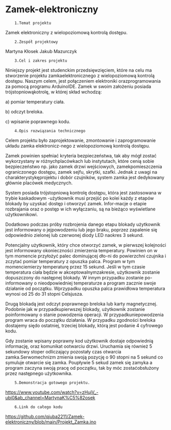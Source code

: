 # Zamek-elektroniczny

        1.Temat projektu
Zamek elektroniczny z wielopoziomową kontrolą dostępu.

        2.Zespół projektowy
Martyna Kłosek
Jakub Mazurczyk

        3.Cel i zakres projektu
Niniejszy projekt jest studenckim przedsięwzięciem, które na celu ma stworzenie projektu zamkaelektronicznego z wielopoziomową kontrolą dostępu. Naszym celem, jest połączeniem elektroniki orazprogramowania za pomocą programu ArduinoIDE. Zamek w swoim założeniu posiada trójstopniowąkotrolę, w której skład wchodzą:

a) pomiar temperatury ciała.

b) odczyt breloka.
        
c) wpisanie poprawnego kodu.

        4.Opis rozwiązania technicznego
Celem projektu było zaprojektowanie, zmontowanie i zaprogramowanie układu zamka elektronicz-nego z wielopoziomową kontrolą dostępu.

Zamek powinien spełniać kryteria bezpieczeństwa, tak aby mógł zostać wykorzystany w różnychplacówkach lub instytutach, które cenią sobie bezpieczeństwo np. jako zamek drzwi wejściowych, zamekpomieszczenia ograniczonego dostępu, zamek sejfu, skrytki, szafki. Jednak z uwagi na charakterystykęprojektu i dobór czujników, system zamka jest dedykowany głównie placówek medycznych.

System  posiada  trójstopniową  kontrolę  dostępu,  która  jest  zastosowana  w  trybie  kaskadowym  -użytkownik musi przejść po kolei każdy z etapów blokady by uzyskać dostęp i otworzyć zamek. Infor-macje o etapie rozbrajania oraz o postęp w ich wyłączaniu, są na bieżąco wyświetlane użytkownikowi.

Dodatkowo podczas próby rozbrojenia danego etapu blokady użytkownik jest informowany o jejpowodzeniu lub jego braku, poprzez zapalenie się odpowiednio zielonej lub czerwonej diody LED naokres 3 sekund.

Potencjalny  użytkownik,  który  chce  otworzyć  zamek,  w  pierwszej  kolejności  jest  informowany  okonieczności zmierzenia temperatury. Powinien on w tym momencie przyłożyć palec dominującej dło-ni do powierzchni czujnika i zczytać pomiar temperatury z opuszka palca. Program w tym momenciemierzy temperaturę przez 15 sekund. Jeśli w tym czasie temperatura ciała będzie w akceptowalnymzakresie, użytkownik zostanie dopuszczony do następnej blokady. W innym przypadku zostanie po-informowany  o  nieodpowiedniej  temperaturze  a  program  zacznie  swoje  działanie  od  początku.  Wprzypadku opuszka palca prawidłowa temperatura wynosi od 25 do 31 stopni Celsjusza.

Drugą blokadą jest odczyt poprawnego breloka lub karty magnetycznej. Podobnie jak w przypadkupierwszej blokady, użytkownik zostanie poinformowany o stanie powodzenia operacji. W przypadkuniepowodzenia program wraca do początku działania. W przypadku zgodności breloka dostajemy siędo ostatniej, trzeciej blokady, którą jest podanie 4 cyfrowego kodu.

Gdy zostanie wpisany poprawny kod użytkownik dostaje odpowiednią informację, oraz komunikat ootwarciu drzwi. Uruchamia się również 5 sekundowy stoper odliczający pozostały czas otwarcia zamka.Serwomechnizm zmienia swoją pozycję o 90 stopni na 5 sekund co symuluje otwarcie się zamka. Poupływie 5 sekud zamek się zamyka a program zaczyna swoją pracę od początku, tak by móc zostaćobsłużony przez następnego użytkownika.

        5.Demonstracja gotowego projektu.
https://www.youtube.com/watch?v=zHujV_-ubi0&ab_channel=MartynaK%C5%82osek

        6.Link do całego kodu
https://github.com/qjuba2211/Zamek-elektroniczny/blob/main/Projekt_Zamka.ino

